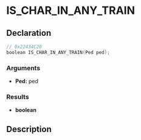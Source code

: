 # IS_CHAR_IN_ANY_TRAIN

## Declaration
```cpp
// 0x22434C20
boolean IS_CHAR_IN_ANY_TRAIN(Ped ped);
```

### Arguments
- **Ped:** ped

### Results
- **boolean**

## Description
